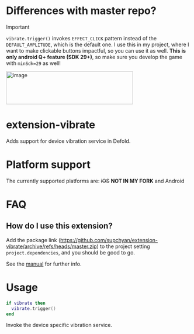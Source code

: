 # Differences with master repo?

> [!IMPORTANT]
> `vibrate.trigger()` invokes `EFFECT_CLICK` pattern instead of the `DEFAULT_AMPLITUDE`, which is the default one. I use this in my project, where I want to make clickable buttons impactful, so you can use it as well. **This is only android Q+ feature (SDK 29+)**, so make sure you develop the game with `minSdk=29` as well!
<img width="347" height="90" alt="image" src="https://github.com/user-attachments/assets/04cb556c-255f-4625-9a86-46ab8a7bbf34" />


# extension-vibrate

Adds support for device vibration service in Defold.

# Platform support

The currently supported platforms are: ~~iOS~~ **NOT IN MY FORK** and Android


# FAQ

## How do I use this extension?

Add the package link (https://github.com/supchyan/extension-vibrate/archive/refs/heads/master.zip)
to the project setting `project.dependencies`, and you should be good to go.

See the [manual](http://www.defold.com/manuals/libraries/) for further info.


# Usage

```lua
if vibrate then
  vibrate.trigger()
end
```
Invoke the device specific vibration service.

